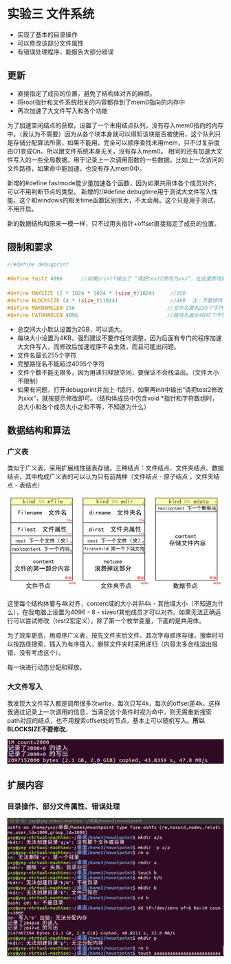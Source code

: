 # 实验三 文件系统

 - 实现了基本的目录操作
 - 可以修改该部分文件属性
 - 有错误处理程序，能报告大部分错误
 
## 更新

 - 直接指定了成员的位置，避免了结构体对齐的麻烦。
 - 将root指针和文件系统相关的内容都存到了mem0指向的内存中
 - 再次加速了大文件写入和各个功能

为了加速空闲结点的获取，设置了一个未用结点队列，没有存入mem0指向的内存中。（我认为不需要）因为从各个块本身就可以得知该块是否被使用，这个队列只是存储分配算法所需，如果不能用，完全可以顺序查找未用mem，只不过复杂度由O1变成On。所以跟文件系统本身无关，没有存入mem0。
相同的还有加速大文件写入的一些全局数据，用于记录上一次调用函数的一些数据，比如上一次访问的文件路径，如果命中能加速，也没有存入mem0中。

新增的#define fastmode能少量加速各个函数，因为如果共用体各个成员对齐，可以不用判断节点的类型。
新增的//#define debugtime用于测试大文件写入性能，这个和windows的相关time函数区别很大，不太会用。这个只是用于测试，不用开启。

新的数据结构和原来一模一样，只不过用头指针+offset直接指定了成员的位置。

## 限制和要求

```c
//#define debugprint

#define test2 4096		//如果printf输出了 “请把test2修改为xxx”，在这里修改即可

#define MAXSIZE (2 * 1024 * 1024 * (size_t)1024)     //2GB
#define BLOCKSIZE (4 * (size_t)1024)                 //4KB	注：不要修改！
#define MAXNAMELEN 256								//文件名最长255个字符
#define PATHMAXLEN 4096								//路径名最长4095个字符
```

 - 总空间大小默认设置为2GB，可以调大。
 - 每块大小设置为4KB，强烈建议不要作任何调整，因为后面有专门的程序加速大文件写入，而修改后加速程序不会生效，而且可能出问题。
 -  文件名最长255个字符
 -  完整路径名不能超过4095个字符
 -  文件个数不能无限多，因为用递归释放空间，要保证不会栈溢出。（文件大小不限制）
 -  如果有问题，打开debugprint并加上-f运行，如果再init中输出“请把test2修改为xxx”，就按提示修改即可。（结构体成员中包含void *指针和字符数组时，总大小和各个成员大小之和不等，不知道为什么）

## 数据结构和算法

### 广义表
类似于广义表，采用扩展线性链表存储。三种结点：文件结点、文件夹结点、数据结点，其中构成广义表的可以认为只有前两种（文件结点 - 原子结点 ，文件夹结点 - 表结点）

![GList](https://raw.githubusercontent.com/OSH-2018/3-yxyyyxxyy/master/pic/GList.PNG)

这里每个结构体要与4k对齐，content域的大小并非4k - 其他域大小（不知道为什么），在我电脑上设置为4096 - 8 - sizeof其他成员才可以对齐。如果无法正确运行可以尝试修改（test2宏定义）。除了第一个枚举变量，下面的是共用体。

为了效率更高，用顺序广义表，按先文件夹后文件、其次字母顺序存储，搜索时可以按路径搜索，插入为有序插入，删除文件夹时采用递归（内容太多会栈溢出报错，没有考虑这个）。

每一块进行动态分配和释放。

### 大文件写入

我发现大文件写入都是调用很多次write，每次只写4k，每次的offset差4k。这样我通过记录上一次调用的信息，当满足这个条件时视为命中，则无需重新搜索path对应的结点，也不用搜索offset处的节点，基本上可以随机写入。**所以BLOCKSIZE不要修改**。

![Write](https://raw.githubusercontent.com/OSH-2018/3-yxyyyxxyy/master/pic/write.png)

## 扩展内容

### 目录操作、部分文件属性、错误处理
![Result](https://raw.githubusercontent.com/OSH-2018/3-yxyyyxxyy/master/pic/result.png)
